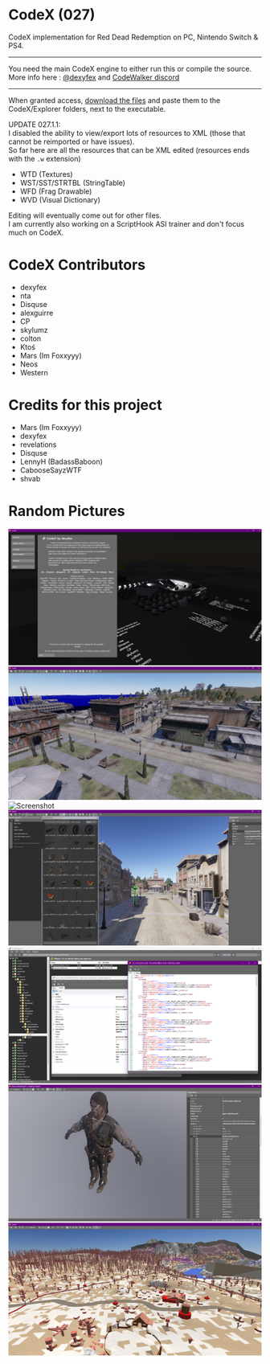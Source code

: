 # CodeX (027)

CodeX implementation for Red Dead Redemption on PC, Nintendo Switch & PS4.

--------------------

You need the main CodeX engine to either run this or compile the source.     
More info here : [@dexyfex](https://www.patreon.com/dexyfex) and [CodeWalker discord](https://discord.gg/BxfKHkk)   

--------------------             

When granted access, [download the files](https://github.com/Foxxyyy/CodeX.Games.RDR1/releases/latest) and paste them to the CodeX/Explorer folders, next to the executable.           

UPDATE 027.1.1:                                     
I disabled the ability to view/export lots of resources to XML (those that cannot be reimported or have issues).                       
So far here are all the resources that can be XML edited (resources ends with the `.w` extension)                                     
* WTD (Textures)                                     
* WST/SST/STRTBL (StringTable)                                     
* WFD (Frag Drawable)                                     
* WVD (Visual Dictionary)                                     

Editing will eventually come out for other files.                                     
I am currently also working on a ScriptHook ASI trainer and don't focus much on CodeX.                                                  

# CodeX Contributors
* dexyfex     
* nta      
* Disquse       
* alexguirre      
* CP      
* skylumz      
* colton      
* Ktoś      
* Mars (Im Foxxyyy)      
* Neos
* Western

# Credits for this project
* Mars (Im Foxxyyy)                              
* dexyfex                                   
* revelations                              
* Disquse                                           
* LennyH (BadassBaboon)                                     
* CabooseSayzWTF                                      
* shvab                                      

# Random Pictures
![Screenshot](Files/Properties/codex_scene_preview.png)
![Screenshot](Files/Properties/map_viewer1.png)
![Screenshot](Files/Properties/map_viewer2.png)
![Screenshot](Files/Properties/codex_browser_explorer.png)
![Screenshot](Files/Properties/codex_explorer.png)
![Screenshot](Files/Properties/model_viewer_1.png)
![Screenshot](Files/Properties/model_viewer_2.png)
